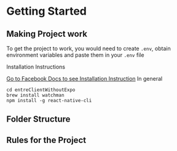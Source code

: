 # Getting Started 

## Making Project work 
To get the project to work, you would need to create `.env`, obtain environment variables and paste them in your `.env` file 


Installation Instructions 

[Go to Facebook Docs to see Installation Instruction](https://facebook.github.io/react-native/docs/getting-started)
 In general 
 
 ```
 cd entreClientWithoutExpo
 brew install watchman
 npm install -g react-native-cli
 ```

## Folder Structure 



## Rules for the Project 
